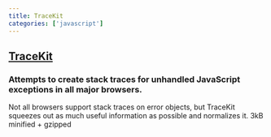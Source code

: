 ```yaml
---
title: TraceKit
categories: ['javascript']
---
```

## [TraceKit](https://github.com/csnover/TraceKit)

### Attempts to create stack traces for unhandled JavaScript exceptions in all major browsers.


Not all browsers support stack traces on error objects, but TraceKit squeezes
out as much useful information as possible and normalizes it. 3kB minified + gzipped

